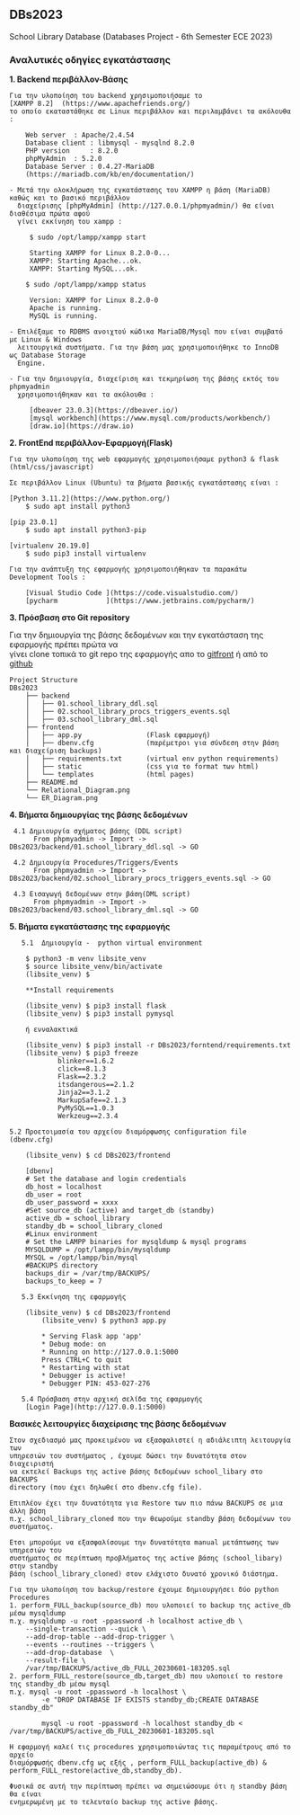 ## DBs2023
School Library Database (Databases Project - 6th Semester ECE 2023)

### Αναλυτικές οδηγίες εγκατάστασης

**1. Backend περιβάλλον-Βάσης**

	Για την υλοποίηση του backend χρησιμοποιήσαμε το  
	[XAMPP 8.2]  (https://www.apachefriends.org/)	
	το οποίο εκαταστάθηκε σε Linux περιβάλλον και περιλαμβάνει τα ακόλουθα :

		Web server	: Apache/2.4.54 
		Database client : libmysql - mysqlnd 8.2.0
		PHP version     : 8.2.0
		phpMyAdmin	: 5.2.0 
		Database Server : 0.4.27-MariaDB
		(https://mariadb.com/kb/en/documentation/)

	- Μετά την ολοκλήρωση της εγκατάστασης του XAMPP η βάση (MariaDB) καθώς και το βασικό περιβάλλον
	  διαχείρισης [phpMyAdmin] (http://127.0.0.1/phpmyadmin/) θα είναι διαθέσιμα πρώτα αφού 
	  γίνει εκκίνηση τoυ xampp :

		 $ sudo /opt/lampp/xampp start

		 Starting XAMPP for Linux 8.2.0-0...
		 XAMPP: Starting Apache...ok.
		 XAMPP: Starting MySQL...ok.

		$ sudo /opt/lampp/xampp status

		 Version: XAMPP for Linux 8.2.0-0
		 Apache is running.
		 MySQL is running.

	- Επιλέξαμε το RDBMS ανοιχτού κώδικα MariaDB/Mysql που είναι συμβατό με Linux & Windows
	  λειτουργικά συστήματα. Για την βάση μας χρησιμοποιήθηκε τo InnoDB  ως Database Storage 
	  Engine.

	- Για την δημιουργία, διαχείριση και τεκμηρίωση της βάσης εκτός του phpmyadmin 
	  χρησιμοποιήθηκαν και τα ακόλουθα :

		 [dbeaver 23.0.3](https://dbeaver.io/) 
		 [mysql workbench](https://www.mysql.com/products/workbench/)
		 [draw.io](https://draw.io) 

**2. FrontEnd περιβάλλον-Εφαρμογή(Flask)**

	Για την υλοποίηση της web εφαρμογής χρησιμοποιήσαμε python3 & flask (html/css/javascript)

	Σε περιβάλλον Linux (Ubuntu) τα βήματα βασικής εγκατάστασης είναι :

	[Python 3.11.2](https://www.python.org/) 
		$ sudo apt install python3

	[pip 23.0.1]        
		$ sudo apt install python3-pip

	[virtualenv 20.19.0]  
		$ sudo pip3 install virtualenv	

	Για την ανάπτυξη της εφαρμογής χρησιμοποιήθηκαν τα παρακάτω Development Tools :

		[Visual Studio Code ](https://code.visualstudio.com/)
		[pycharm            ](https://www.jetbrains.com/pycharm/)

**3. Πρόσβαση στο Git repository**

Για την δημιουργία της βάσης δεδομένων και την εγκατάσταση της εφαρμογής πρέπει πρώτα να   
γίνει clone τοπικά το git repo της εφαρμογής απο το 
[gitfront](https://gitfront.io/r/user-2518255/u2GWTJ4ezH5x/DBs2023/) 
ή από το
[github](https://github.com/kostiscpp/DBs2023/)

	Project Structure
	DBs2023
		├── backend
		│   ├── 01.school_library_ddl.sql
		│   ├── 02.school_library_procs_triggers_events.sql
		│   ├── 03.school_library_dml.sql
		├── frontend
		│   ├── app.py                (Flask εφαρμογή)
		│   ├── dbenv.cfg             (παρέμετροι για σύνδεση στην βάση και διαχείριση backups)
		│   ├── requirements.txt      (virtual env python requirements)
		│   ├── static                (css για το format των html)
		│   └── templates             (html pages)
		├── README.md
		└── Relational_Diagram.png
		└── ΕR_Diagram.png

**4. Βήματα δημιουργίας της βάσης δεδομένων**

	 4.1 Δημιουργία σχήματος βάσης (DDL script)
		  From phpmyadmin -> Import -> DBs2023/backend/01.school_library_ddl.sql -> GO

	 4.2 Δημιουργία Procedures/Triggers/Events
		  From phpmyadmin -> Import -> DBs2023/backend/02.school_library_procs_triggers_events.sql -> GO

	 4.3 Εισαγωγή δεδομένων στην βάση(DML script)
		  From phpmyadmin -> Import -> DBs2023/backend/03.school_library_dml.sql -> GO

**5. Βήματα εγκατάστασης της εφαρμογής**

	   5.1  Δημιουργία -  python virtual environment

	    $ python3 -m venv libsite_venv
		$ source libsite_venv/bin/activate
	    (libsite_venv) $

	    **Install requirements

		(libsite_venv) $ pip3 install flask
		(libsite_venv) $ pip3 install pymysql

		ή ενναλακτικά

		(libsite_venv) $ pip3 install -r DBs2023/forntend/requirements.txt
		(libsite_venv) $ pip3 freeze
				blinker==1.6.2
				click==8.1.3
				Flask==2.3.2
				itsdangerous==2.1.2
				Jinja2==3.1.2
				MarkupSafe==2.1.3
				PyMySQL==1.0.3
				Werkzeug==2.3.4
			
	5.2 Προετοιμασία του αρχείου διαμόρφωσης configuration file (dbenv.cfg)
   
   		(libsite_venv) $ cd DBs2023/frontend
   		       		                
		[dbenv]
		# Set the database and login credentials
		db_host = localhost
		db_user = root
		db_user_password = xxxx
		#Set source_db (active) and target_db (standby)
		active_db = school_library
		standby_db = school_library_cloned
		#Linux environment
		# Set the LAMPP binaries for mysqldump & mysql programs 
		MYSQLDUMP = /opt/lampp/bin/mysqldump
		MYSQL = /opt/lampp/bin/mysql
		#BACKUPS directory 
		backups_dir = /var/tmp/BACKUPS/
		backups_to_keep = 7

	   5.3 Εκκίνηση της εφαρμογής 

		(libsite_venv) $ cd DBs2023/frontend
			(libsite_venv) $ python3 app.py

			* Serving Flask app 'app'
			* Debug mode: on
			* Running on http://127.0.0.1:5000
			Press CTRL+C to quit
			* Restarting with stat
			* Debugger is active!
			* Debugger PIN: 453-027-276

	   5.4 Πρόσβαση στην αρχική σελίδα της εφαρμογής
		[Login Page](http://127.0.0.1:5000)
        


**Βασικές λειτουργίες διαχείρισης της βάσης δεδομένων**

	Στον σχεδιασμό μας προκειμένου να εξασφαλιστεί η αδιάλειπτη λειτουργία των
	υπηρεσιών του συστήματος , έχουμε δώσει την δυνατότητα στον διαχειριστή
	να εκτελεί Backups της active βάσης δεδομένων school_libary στο BACKUPS 
	directory (που έχει δηλωθεί στο dbenv.cfg file).

	Επιπλέον έχει την δυνατότητα για Restore των πιο πάνω BACKUPS σε μια άλλη βάση
	π.χ. school_library_cloned που την θεωρούμε standby βάση δεδομένων του συστήματος.
		
	Ετσι μπορούμε να εξασφαλίσουμε την δυνατότητα manual μετάπτωσης των υπηρεσιών του
	συστήματος σε περίπτωση προβλήματος της active βάσης (school_libary) στην standby 
	βάση (school_library_cloned) στον ελάχιστο δυνατό χρονικό διάστημα.

	Για την υλοποίηση του backup/restore έχουμε δημιουργήσει δύο python Procedures
	1. perform_FULL_backup(source_db) που υλοποιεί το backup της active_db μέσω mysqldump
   	π.χ. mysqldump -u root -ppassword -h localhost active_db \
		--single-transaction --quick \
		--add-drop-table --add-drop-trigger \
		--events --routines --triggers \
		--add-drop-database  \
		--result-file \
		/var/tmp/BACKUPS/active_db_FULL_20230601-183205.sql
	2. perform_FULL_restore(source_db,target_db) που υλοποιεί το restore της standby_db μέσω mysql
   	π.χ. mysql -u root -ppassword -h localhost \
            -e "DROP DATABASE IF EXISTS standby_db;CREATE DATABASE standby_db"
	
            mysql -u root -ppassword -h localhost standby_db < /var/tmp/BACKUPS/active_db_FULL_20230601-183205.sql

	H εφαρμογή καλεί τις procedures χρησιμοποιώντας τις παραμέτρους από το αρχείο 
	διαμόρφωσής dbenv.cfg ως εξής ,	perform_FULL_backup(active_db) & 
	perform_FULL_restore(active_db,standby_db).
	
	Φυσικά σε αυτή την περίπτωση πρέπει να σημειώσουμε ότι η standby βάση θα είναι 
	ενημερωμένη με το τελευταίο backup της active βάσης.



